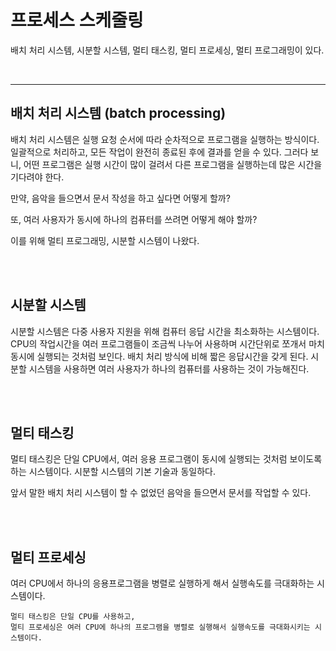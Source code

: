# 프로세스 스케줄링

배치 처리 시스템, 시분할 시스템, 멀티 태스킹, 멀티 프로세싱, 멀티 프로그래밍이 있다.

<br>

---

## 배치 처리 시스템 (batch processing)



배치 처리 시스템은 실행 요청 순서에 따라 순차적으로 프로그램을 실행하는 방식이다. 
일괄적으로 처리하고, 모든 작업이 완전히 종료된 후에 결과를 얻을 수 있다.
그러다 보니, 어떤 프로그램은 실행 시간이 많이 걸려서 다른 프로그램을 실행하는데 많은 시간을 기다려야 한다.

만약, 음악을 들으면서 문서 작성을 하고 싶다면 어떻게 할까?

또, 여러 사용자가 동시에 하나의 컴퓨터를 쓰려면 어떻게 해야 할까?

이를 위해 멀티 프로그래밍, 시분할 시스템이 나왔다.

<br>
<br>

## 시분할 시스템



시분할 시스템은 다중 사용자 지원을 위해 컴퓨터 응답 시간을 최소화하는 시스템이다.   
CPU의 작업시간을 여러 프로그램들이 조금씩 나누어 사용하며 시간단위로 쪼개서 마치 동시에 실행되는 것처럼 보인다. 
배치 처리 방식에 비해 짧은 응답시간을 갖게 된다.
시분할 시스템을 사용하면 여러 사용자가 하나의 컴퓨터를 사용하는 것이 가능해진다.

<br>
<Br>

## 멀티 태스킹



멀티 태스킹은 단일 CPU에서, 여러 응용 프로그램이 동시에 실행되는 것처럼 보이도록 하는 시스템이다.
시분할 시스템의 기본 기술과 동일하다.

앞서 말한 배치 처리 시스템이 할 수 없었던 음악을 들으면서 문서를 작업할 수 있다.

<br>
<br>

## 멀티 프로세싱

여러 CPU에서 하나의 응용프로그램을 병렬로 실행하게 해서 실행속도를 극대화하는 시스템이다.

```
멀티 태스킹은 단일 CPU를 사용하고, 
멀티 프로세싱은 여러 CPU에 하나의 프로그램을 병렬로 실행해서 실행속도를 극대화시키는 시스템이다.
```